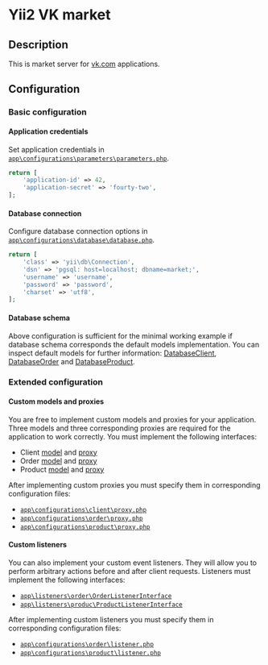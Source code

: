# Yii2 VK market

## Description
This is market server for [vk.com](https://vk.com) applications.

## Configuration

### Basic configuration

#### Application credentials
Set application credentials in [`app\configurations\parameters\parameters.php`](https://github.com/Kolyunya/yii2-vk-market/blob/master/configurations/parameters/parameters.php).
~~~php
return [
    'application-id' => 42,
    'application-secret' => 'fourty-two',
];
~~~

#### Database connection
Configure database connection options in [`app\configurations\database\database.php`](https://github.com/Kolyunya/yii2-vk-market/blob/master/configurations/database/database.php).
~~~php
return [
    'class' => 'yii\db\Connection',
    'dsn' => 'pgsql: host=localhost; dbname=market;',
    'username' => 'username',
    'password' => 'password',
    'charset' => 'utf8',
];
~~~

#### Database schema
Above configuration is sufficient for the minimal working example if database schema corresponds the default models implementation. You can inspect default models for further information: [DatabaseClient](https://github.com/Kolyunya/yii2-vk-market/blob/master/models/client/DatabaseClient.php), [DatabaseOrder](https://github.com/Kolyunya/yii2-vk-market/blob/master/models/order/DatabaseOrder.php) and [DatabaseProduct](https://github.com/Kolyunya/yii2-vk-market/blob/master/models/product/DatabaseProduct.php).

### Extended configuration

#### Custom models and proxies
You are free to implement custom models and proxies for your application. Three models and three corresponding proxies are required for the application to work correctly. You must implement the following interfaces:
* Client [model](https://github.com/Kolyunya/yii2-vk-market/blob/master/models/client/ClientInterface.php) and [proxy](https://github.com/Kolyunya/yii2-vk-market/blob/master/proxies/client/ClientProxyInterface.php)
* Order [model](https://github.com/Kolyunya/yii2-vk-market/blob/master/models/order/OrderInterface.php) and [proxy](https://github.com/Kolyunya/yii2-vk-market/blob/master/proxies/order/OrderProxyInterface.php)
* Product [model](https://github.com/Kolyunya/yii2-vk-market/blob/master/models/product/ProductInterface.php) and [proxy](https://github.com/Kolyunya/yii2-vk-market/blob/master/proxies/product/ProductProxyInterface.php)

After implementing custom proxies you must specify them in corresponding configuration files:
* [`app\configurations\client\proxy.php`](https://github.com/Kolyunya/yii2-vk-market/blob/master/configurations/client/proxy.php)
* [`app\configurations\order\proxy.php`](https://github.com/Kolyunya/yii2-vk-market/blob/master/configurations/order/proxy.php)
* [`app\configurations\product\proxy.php`](https://github.com/Kolyunya/yii2-vk-market/blob/master/configurations/product/proxy.php)

#### Custom listeners
You can also implement your custom event listeners. They will allow you to perform arbitrary actions before and after client requests. Listeners must implement the following interfaces:
* [`app\listeners\order\OrderListenerInterface`](https://github.com/Kolyunya/yii2-vk-market/blob/master/listeners/order/OrderListenerInterface.php)
* [`app\listeners\produc\ProductListenerInterface`](https://github.com/Kolyunya/yii2-vk-market/blob/master/listeners/product/ProductListenerInterface.php)

After implementing custom listeners you must specify them in corresponding configuration files:
* [`app\configurations\order\listener.php`](https://github.com/Kolyunya/yii2-vk-market/blob/master/configurations/order/listener.php)
* [`app\configurations\product\listener.php`](https://github.com/Kolyunya/yii2-vk-market/blob/master/configurations/product/listener.php)
